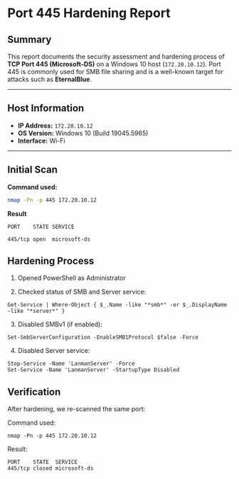 # Port 445 Hardening Report

## Summary

This report documents the security assessment and hardening process of **TCP Port 445 (Microsoft-DS)** on a Windows 10 host (`172.20.10.12`). Port 445 is commonly used for SMB file sharing and is a well-known target for attacks such as **EternalBlue**.

---

## Host Information

- **IP Address:** `172.20.10.12`
- **OS Version:** Windows 10 (Build 19045.5965)
- **Interface:** Wi-Fi

---

## Initial Scan

**Command used:**
```bash
nmap -Pn -p 445 172.20.10.12

```
**Result**

```
PORT    STATE SERVICE

445/tcp open  microsoft-ds

```
## Hardening Process

1. Opened PowerShell as Administrator

2. Checked status of SMB and Server service:

```
Get-Service | Where-Object { $_.Name -like "*smb*" -or $_.DisplayName -like "*server*" }
```

3. Disabled SMBv1 (if enabled):

```
Set-SmbServerConfiguration -EnableSMB1Protocol $false -Force
```

4. Disabled Server service:

```
Stop-Service -Name 'LanmanServer' -Force
Set-Service -Name 'LanmanServer' -StartupType Disabled
```

## Verification
After hardening, we re-scanned the same port:

Command used:
```
nmap -Pn -p 445 172.20.10.12
```

Result:
```
PORT    STATE  SERVICE
445/tcp closed microsoft-ds
```



